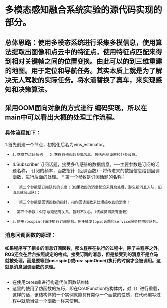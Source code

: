# 多模态感知融合系统实验的源代码实现的部分。

## 总体思路：使用多模态系统进行采集多模信息，使用算法提取出图像和点云中的特征点，使用特征点匹配来得到相对关键帧之间的位置变换。由此可以的到三维重建的地图。用于定位和导航任务。其实本质上就是为了解决无人驾驶的实际任务。将水滴替换了真车，来实现感知和决策算法。

## 采用OOM面向对象的方式进行 编码实现，所以在main中可以看出大概的处理工作流程。
###  具体流程如下：
1.首先创建一个节点，初始化后名为vins_estimator。
 *     2.获取节点的句柄   3.获得各模态的参数信息。包括内参设置和外参设置。
  *    4.Subscriber 订阅话题，接受多传感器的数据信息。---主要参数是订阅的话题名称， 订阅的频率，函数指针（回调函数）-将传进来的数据信息给到回调函数，进行后面的处理。
      *  第一个参数是订阅话题的名称；
  *        第二个参数是订阅队列的长度；（如果收到的消息都没来得及处理，那么新消息入队，旧消息就会出队）；
  *        第三个参数是回调函数的指针，指向回调函数来处理接收到的消息！
  *       第四个参数：似乎与延迟有关系，暂时不关心。（该成员函数有重载）
 *     5.使用rosspin()循环执行订阅信息。用于触发topic话题和service服务的响应队列。
    
### 消息回调函数的原理：
####    如果程序写了相关的消息订阅函数，那么程序在执行的过程中，除了主程序之外，ROS还会在后台按照规定的格式，接受订阅的消息，但是接受到的消息不是立马就被处理，而是要等到ros::spin()或ros::spinOnce()执行的时候才会被调用。这就是消息回调函数的原理。

##
*  在使用ceres库进行构造代价函数结构体
*  这里的使用了仿函数的技巧，即在CostFunction结构体内，对（）进行重载，这样的话，该结构体的一个实例就能具有类似一个函数的性质，在代码编写过程中就能当做一个函数一样来使用。





